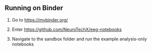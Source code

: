 Running on Binder
---------------------------

1. Go to https://mybinder.org/

2. Enter https://github.com/NeuroTechX/eeg-notebooks

3. Navigate to the sandbox folder and run the example analysis-only notebooks

